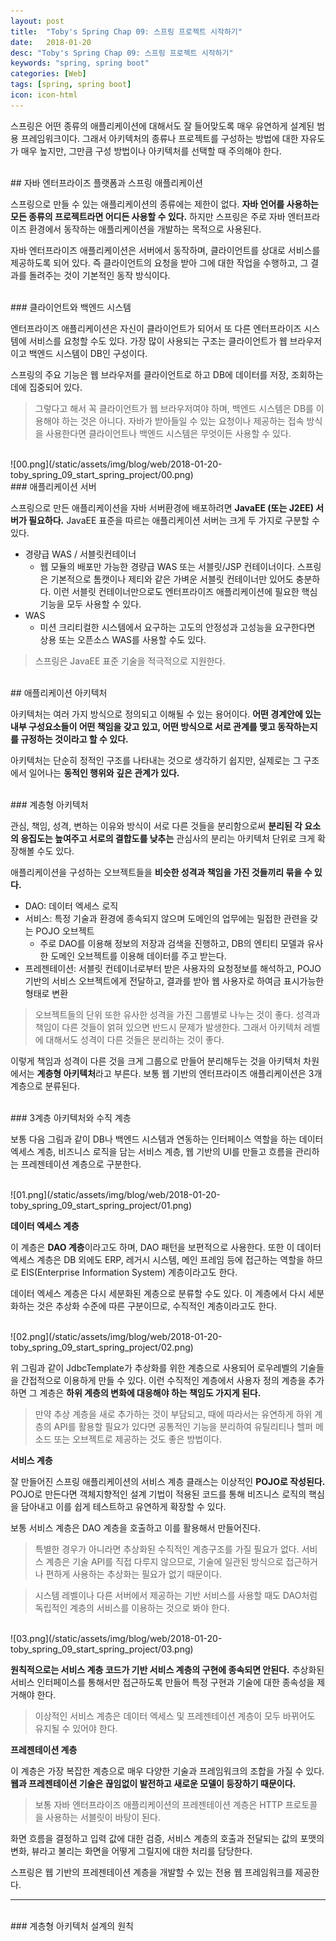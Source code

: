 ```yaml
---
layout: post
title:  "Toby's Spring Chap 09: 스프링 프로젝트 시작하기"
date:   2018-01-20
desc: "Toby's Spring Chap 09: 스프링 프로젝트 시작하기"
keywords: "spring, spring boot"
categories: [Web]
tags: [spring, spring boot]
icon: icon-html
---
```


스프링은 어떤 종류의 애플리케이션에 대해서도 잘 들어맞도록 매우 유연하게 설계된 범용 프레임워크이다. 그래서 아키텍처의 종류나 프로젝트를 구성하는 방법에 대한 자유도가 매우 높지만, 그만큼 구성 방법이나 아키텍처를 선택할 때 주의해야 한다.

<br>
## 자바 엔터프라이즈 플랫폼과 스프링 애플리케이션

스프링으로 만들 수 있는 애플리케이션의 종류에는 제한이 없다. **자바 언어를 사용하는 모든 종류의 프로젝트라면 어디든 사용할 수 있다.** 하지만 스프링은 주로 자바 엔터프라이즈 환경에서 동작하는 애플리케이션을 개발하는 목적으로 사용된다.

자바 엔터프라이즈 애플리케이션은 서버에서 동작하며, 클라이언트를 상대로 서비스를 제공하도록 되어 있다. 즉 클라이언트의 요청을 받아 그에 대한 작업을 수행하고, 그 결과를 돌려주는 것이 기본적인 동작 방식이다.

<br>
### 클라이언트와 백엔드 시스템

엔터프라이즈 애플리케이션은 자신이 클라이언트가 되어서 또 다른 엔터프라이즈 시스템에 서비스를 요청할 수도 있다. 가장 많이 사용되는 구조는 클라이언트가 웹 브라우저이고 백엔드 시스템이 DB인 구성이다.

스프링의 주요 기능은 웹 브라우저를 클라이언트로 하고 DB에 데이터를 저장, 조회하는데에 집중되어 있다.

> 그렇다고 해서 꼭 클라이언트가 웹 브라우저여야 하며, 백엔드 시스템은 DB를 이용해야 하는 것은 아니다. 자바가 받아들일 수 있는 요청이나 제공하는 접속 방식을 사용한다면 클라이언트나 백엔드 시스템은 무엇이든 사용할 수 있다.

<br>
![00.png](/static/assets/img/blog/web/2018-01-20-toby_spring_09_start_spring_project/00.png)

<br>
### 애플리케이션 서버

스프링으로 만든 애플리케이션을 자바 서버환경에 배포하려면 **JavaEE (또는 J2EE) 서버가 필요하다.**
JavaEE 표준을 따르는 애플리케이션 서버는 크게 두 가지로 구분할 수 있다. 

* 경량급 WAS / 서블릿컨테이너
  * 웹 모듈의 배포만 가능한 경량급 WAS 또는 서블릿/JSP 컨테이너이다. 스프링은 기본적으로 톰캣이나 제티와 같은 가벼운 서블릿 컨테이너만 있어도 충분하다. 이런 서블릿 컨테이너만으로도 엔터프라이즈 애플리케이션에 필요한 핵심기능을 모두 사용할 수 있다.
* WAS
  * 미션 크리티컬한 시스템에서 요구하는 고도의 안정성과 고성능을 요구한다면 상용 또는 오픈소스 WAS를 사용할 수도 있다.

> 스프링은 JavaEE 표준 기술을 적극적으로 지원한다.

<br>
## 애플리케이션 아키텍처

아키텍처는 여러 가지 방식으로 정의되고 이해될 수 있는 용어이다. **어떤 경계안에 있는 내부 구성요소들이 어떤 책임을 갖고 있고, 어떤 방식으로 서로 관계를 맺고 동작하는지를 규정하는 것이라고 할 수 있다.**

아키텍처는 단순히 정적인 구조를 나타내는 것으로 생각하기 쉽지만, 실제로는 그 구조에서 일어나는 **동적인 행위와 깊은 관계가 있다.**

<br>
### 계층형 아키텍처

관심, 책임, 성격, 변하는 이유와 방식이 서로 다른 것들을 분리함으로써 **분리된 각 요소의 응집도는 높여주고 서로의 결합도를 낮추는** 관심사의 분리는 아키텍처 단위로 크게 확장해볼 수도 있다.

애플리케이션을 구성하는 오브젝트들을 **비슷한 성격과 책임을 가진 것들끼리 묶을 수 있다.**

* DAO: 데이터 엑세스 로직
* 서비스: 특정 기술과 환경에 종속되지 않으며 도메인의 업무에는 밀접한 관련을 갖는 POJO 오브젝트
  * 주로 DAO를 이용해 정보의 저장과 검색을 진행하고, DB의 엔티티 모델과 유사한 도메인 오브젝트를 이용해 데이터를 주고 받는다.
* 프레젠테이션: 서블릿 컨테이너로부터 받은 사용자의 요청정보를 해석하고, POJO 기반의 서비스 오브젝트에게 전달하고, 결과를 받아 웹 사용자로 하여금 표시가능한 형태로 변환

> 오브젝트들의 단위 또한 유사한 성격을 가진 그룹별로 나누는 것이 좋다. 성격과 책임이 다른 것들이 얽혀 있으면 반드시 문제가 발생한다. 그래서 아키텍처 레벨에 대해서도 성격이 다른 것들은 분리하는 것이 좋다.

이렇게 책임과 성격이 다른 것을 크게 그룹으로 만들어 분리해두는 것을 아키텍처 차원에서는 **계층형 아키텍처**라고 부른다. 보통 웹 기반의 엔터프라이즈 애플리케이션은 3개 계층으로 분류된다.

<br>
### 3계층 아키텍처와 수직 계층

보통 다음 그림과 같이 DB나 백엔드 시스템과 연동하는 인터페이스 역할을 하는 데이터 엑세스 계층, 비즈니스 로직을 담는 서비스 계층, 웹 기반의 UI를 만들고 흐름을 관리하는 프레젠테이션 계층으로 구분한다.

<br>
![01.png](/static/assets/img/blog/web/2018-01-20-toby_spring_09_start_spring_project/01.png)

**데이터 엑세스 계층**

이 계층은 **DAO 계층**이라고도 하며, DAO 패턴을 보편적으로 사용한다. 또한 이 데이터 엑세스 계층은 DB 외에도 ERP, 레거시 시스템, 메인 프레임 등에 접근하는 역할을 하므로 EIS(Enterprise Information System) 계층이라고도 한다.

데이터 엑세스 계층은 다시 세분화된 계층으로 분류할 수도 있다. 이 계층에서 다시 세분화하는 것은 추상화 수준에 따른 구분이므로, 수직적인 계층이라고도 한다.

<br>
![02.png](/static/assets/img/blog/web/2018-01-20-toby_spring_09_start_spring_project/02.png)

위 그림과 같이 JdbcTemplate가 추상화를 위한 계층으로 사용되어 로우레벨의 기술들을 간접적으로 이용하게 만들 수 있다. 이런 수직적인 계층에서 사용자 정의 계층을 추가하면 그 계층은 **하위 계층의 변화에 대응해야 하는 책임도 가지게 된다.**

> 만약 추상 계층을 새로 추가하는 것이 부담되고, 때에 따라서는 유연하게 하위 계층의 API를 활용할 필요가 있다면 공통적인 기능을 분리하여 유틸리티나 헬퍼 메소드 또는 오브젝트로 제공하는 것도 좋은 방법이다.

**서비스 계층**

잘 만들어진 스프링 애플리케이션의 서비스 계층 클래스는 이상적인 **POJO로 작성된다.**
POJO로 만든다면 객체지향적인 설계 기법이 적용된 코드를 통해 비즈니스 로직의 핵심을 담아내고 이를 쉽게 테스트하고 유연하게 확장할 수 있다.

보통 서비스 계층은 DAO 계층을 호출하고 이를 활용해서 만들어진다. 

> 특별한 경우가 아니라면 추상화된 수직적인 계층구조를 가질 필요가 없다. 서비스 계층은 기술 API를 직접 다루지 않으므로, 기술에 일관된 방식으로 접근하거나 편하게 사용하는 추상화는 필요가 없기 때문이다.

> 시스템 레벨이나 다른 서버에서 제공하는 기반 서비스를 사용할 때도 DAO처럼 독립적인 계층의 서비스를 이용하는 것으로 봐야 한다.

<br>
![03.png](/static/assets/img/blog/web/2018-01-20-toby_spring_09_start_spring_project/03.png)

**원칙적으로는 서비스 계층 코드가 기반 서비스 계층의 구현에 종속되면 안된다.** 추상화된 서비스 인터페이스를 통해서만 접근하도록 만들어 특정 구현과 기술에 대한 종속성을 제거해야 한다.

> 이상적인 서비스 계층은 데이터 엑세스 및 프레젠테이션 계층이 모두 바뀌어도 유지될 수 있어야 한다.

**프레젠테이션 계층**

이 계층은 가장 복잡한 계층으로 매우 다양한 기술과 프레임워크의 조합을 가질 수 있다. **웹과 프레젠테이션 기술은 끊임없이 발전하고 새로운 모델이 등장하기 때문이다.**

> 보통 자바 엔터프라이즈 애플리케이션의 프레젠테이션 계층은 HTTP 프로토콜을 사용하는 서블릿이 바탕이 된다.

화면 흐름을 결정하고 입력 값에 대한 검증, 서비스 계층의 호출과 전달되는 값의 포맷의 변화, 뷰라고 불리는 화면을 어떻게 그릴지에 대한 처리를 담당한다.

스프링은 웹 기반의 프레젠테이션 계층을 개발할 수 있는 전용 웹 프레임워크를 제공한다.

---

<br>
### 계층형 아키텍처 설계의 원칙
